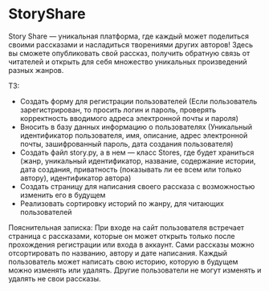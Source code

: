 # StoryShare
Story Share — уникальная платформа, где каждый может поделиться своими рассказами и насладиться творениями других авторов! Здесь вы сможете опубликовать свой рассказ, получить обратную связь от читателей и открыть для себя множество уникальных произведений разных жанров. 

ТЗ:
- Создать форму для регистрации пользователей (Если пользователь зарегистрирован, 
то просить логин и пароль, проверять корректность вводимого адреса электронной почты и пароля)
- Вносить в базу данных информацию о пользователях (Уникальный идентификатор пользователя, имя, описание, адрес электронной почты, зашифрованный пароль, дата создания пользователя)
- Создать файл story.py, а в нем — класс Stores, где будет храниться (жанр, уникальный идентификатор, название, содержание истории, дата создания, приватность (показывать ли ее всем или только автору), идентификатор автора)
- Создать страницу для написания своего рассказа с возможностью изменить его в будущем
- Реализовать сортировку историй по жанру, для читающих пользователей

Пояснительная записка:
При входе на сайт пользователя встречает страница с рассказами, которые он может открыть только после прохождения регистрации или входа в аккаунт. Сами рассказы можно отсортировать по названию, автору и дате написания. Каждый пользователь может написать свою историю, которую в будущем можно изменять или удалять. Другие пользователи не могут изменять и удалять не свои рассказы.
